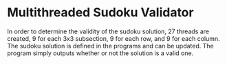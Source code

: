 # Multithreaded Sudoku Validator
In order to determine the validity of the sudoku solution, 27 threads are created, 9 for each 3x3 subsection, 9 for each row, and 9 for each column. The sudoku solution is defined in the programs and can be updated. The program simply outputs whether or not the solution is a valid one.
